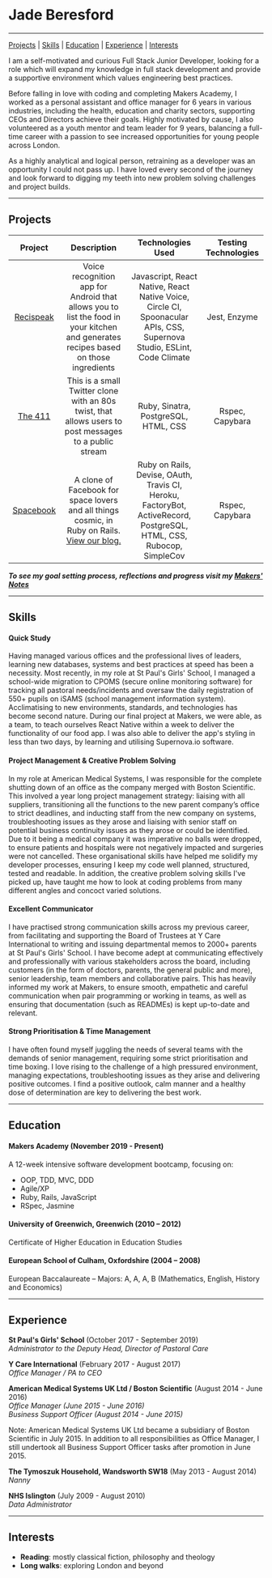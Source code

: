 # Jade Beresford

---

[Projects](#projects) | [Skills](#skills) | [Education](#education) | [Experience](#experience) | [Interests](#interests)

I am a self-motivated and curious Full Stack Junior Developer, looking for a role which will expand my knowledge in full stack development and provide a supportive environment which values engineering best practices.

Before falling in love with coding and completing Makers Academy, I worked as a personal assistant and office manager for 6 years in various industries, including the health, education and charity sectors, supporting CEOs and Directors achieve their goals. Highly motivated by cause, I also volunteered as a youth mentor and team leader for 9 years, balancing a full-time career with a passion to see increased opportunities for young people across London.

As a highly analytical and logical person, retraining as a developer was an opportunity I could not pass up. I have loved every second of the journey and look forward to digging my teeth into new problem solving challenges and project builds.

---

## Projects

| Project | Description | Technologies Used | Testing Technologies |
| :---: | :---: | :---: | :---: |
| [Recispeak](https://github.com/dbacall/Recispeak) | Voice recognition app for Android that allows you to list the food in your kitchen and generates recipes based on those ingredients | Javascript, React Native, React Native Voice, Circle CI, Spoonacular APIs, CSS, Supernova Studio, ESLint, Code Climate | Jest, Enzyme |
| [The 411](https://github.com/JKBero/chitter-challenge/blob/master/README-2.md) | This is a small Twitter clone with an 80s twist, that allows users to post messages to a public stream | Ruby, Sinatra, PostgreSQL, HTML, CSS | Rspec, Capybara |
| [Spacebook](https://github.com/ajbacon/acebook-true-GrIT) | A clone of Facebook for space lovers and all things cosmic, in Ruby on Rails. [View our blog.](https://medium.com/true-grit) | Ruby on Rails, Devise, OAuth, Travis CI, Heroku, FactoryBot, ActiveRecord, PostgreSQL, HTML, CSS, Rubocop, SimpleCov | Rspec, Capybara |

**_To see my goal setting process, reflections and progress visit my [Makers' Notes](https://github.com/JKBero/Makers-Notes)_**

---

## Skills

#### Quick Study

Having managed various offices and the professional lives of leaders, learning new databases, systems and best practices at speed has been a necessity. Most recently, in my role at St Paul's Girls' School, I managed a school-wide migration to CPOMS (secure online monitoring software) for tracking all pastoral needs/incidents and oversaw the daily registration of 550+ pupils on iSAMS (school management information system). Acclimatising to new environments, standards, and technologies has become second nature. During our final project at Makers, we were able, as a team, to teach ourselves React Native within a week to deliver the functionality of our food app. I was also able to deliver the app's styling in less than two days, by learning and utilising Supernova.io software.

#### Project Management & Creative Problem Solving

In my role at American Medical Systems, I was responsible for the complete shutting down of an office as the company merged with Boston Scientific. This involved a year long project management strategy: liaising with all suppliers, transitioning all the functions to the new parent company’s office to strict deadlines, and inducting staff from the new company on systems, troubleshooting issues as they arose and liaising with senior staff on potential business continuity issues as they arose or could be identified. Due to it being a medical company it was imperative no balls were dropped, to ensure patients and hospitals were not negatively impacted and surgeries were not cancelled. These organisational skills have helped me solidify my developer processes, ensuring I keep my code well planned, structured, tested and readable. In addition, the creative problem solving skills I've picked up, have taught me how to look at coding problems from many different angles and concoct varied solutions.

#### Excellent Communicator

I have practised strong communication skills across my previous career, from facilitating and supporting the Board of Trustees at Y Care International to writing and issuing departmental memos to 2000+ parents at St Paul's Girls' School. I have become adept at communicating effectively and professionally with various stakeholders across the board, including customers (in the form of doctors, parents, the general public and more), senior leadership, team members and collaborative pairs. This has heavily informed my work at Makers, to ensure smooth, empathetic and careful communication when pair programming or working in teams, as well as ensuring that documentation (such as READMEs) is kept up-to-date and relevant.

#### Strong Prioritisation & Time Management

I have often found myself juggling the needs of several teams with the demands of senior management, requiring some strict prioritisation and time boxing. I love rising to the challenge of a high pressured environment, managing expectations, troubleshooting issues as they arise and delivering positive outcomes. I find a positive outlook, calm manner and a healthy dose of determination are key to delivering the best work.

---

## Education

#### Makers Academy (November 2019 - Present)  

A 12-week intensive software development bootcamp, focusing on:  
- OOP, TDD, MVC, DDD
- Agile/XP
- Ruby, Rails, JavaScript
- RSpec, Jasmine

#### University of Greenwich, Greenwich (2010 – 2012)  

Certificate of Higher Education in Education Studies  

#### European School of Culham, Oxfordshire (2004 – 2008)  

European Baccalaureate – Majors: A, A, A, B (Mathematics, English, History and Economics) 

---

## Experience

**St Paul's Girls' School** (October 2017 - September 2019)  
*Administrator to the Deputy Head, Director of Pastoral Care*  

**Y Care International** (February 2017 - August 2017)  
*Office Manager / PA to CEO*  

**American Medical Systems UK Ltd / Boston Scientific** (August 2014 - June 2016)  
*Office Manager (June 2015 - June 2016)*  
*Business Support Officer (August 2014 - June 2015)*  

Note: American Medical Systems UK Ltd became a subsidiary of Boston Scientific in July 2015. In addition to all responsibilities as Office Manager, I still undertook all Business Support Officer tasks after promotion in June 2015.  

**The Tymoszuk Household, Wandsworth SW18** (May 2013 - August 2014)  
*Nanny*  

**NHS Islington** (July 2009 - August 2010)  
*Data Administrator*  

---

## Interests

- **Reading**: mostly classical fiction, philosophy and theology
- **Long walks**: exploring London and beyond
